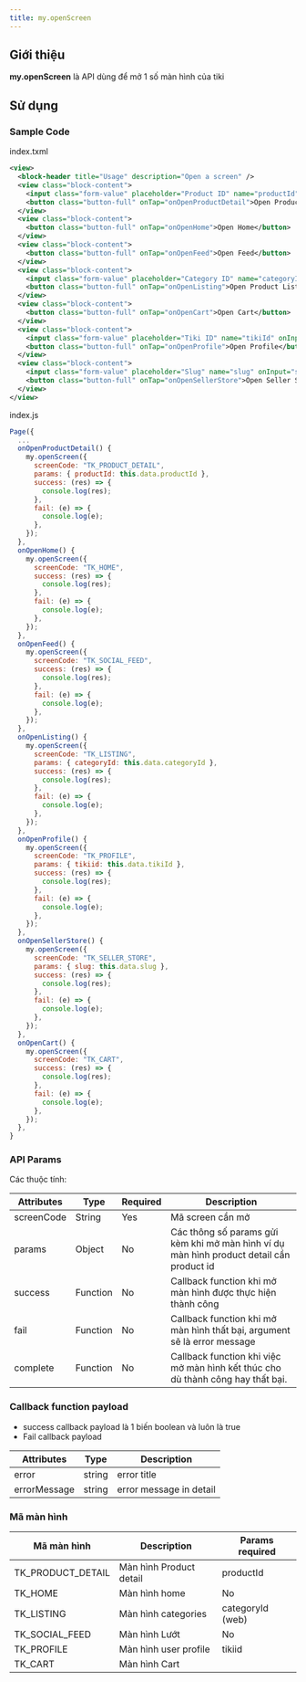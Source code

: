 ```yaml
---
title: my.openScreen
---
```


## Giới thiệu

**my.openScreen** là API dùng để mở 1 số màn hình của tiki

## Sử dụng

### Sample Code
index.txml
```xml
<view>
  <block-header title="Usage" description="Open a screen" />
  <view class="block-content">
    <input class="form-value" placeholder="Product ID" name="productId" onInput="productIdChange"></input>
    <button class="button-full" onTap="onOpenProductDetail">Open Product detail</button>
  </view>
  <view class="block-content">
    <button class="button-full" onTap="onOpenHome">Open Home</button>
  </view>
  <view class="block-content">
    <button class="button-full" onTap="onOpenFeed">Open Feed</button>
  </view>
  <view class="block-content">
    <input class="form-value" placeholder="Category ID" name="categoryId" onInput="categoryIdChange"></input>
    <button class="button-full" onTap="onOpenListing">Open Product Listing</button>
  </view>
  <view class="block-content">
    <button class="button-full" onTap="onOpenCart">Open Cart</button>
  </view>
  <view class="block-content">
    <input class="form-value" placeholder="Tiki ID" name="tikiId" onInput="tikiIDChange"></input>
    <button class="button-full" onTap="onOpenProfile">Open Profile</button>
  </view>
  <view class="block-content">
    <input class="form-value" placeholder="Slug" name="slug" onInput="slugChange"></input>
    <button class="button-full" onTap="onOpenSellerStore">Open Seller Store</button>
  </view>
</view>
```

index.js
```js
Page({
  ...
  onOpenProductDetail() {
    my.openScreen({
      screenCode: "TK_PRODUCT_DETAIL",
      params: { productId: this.data.productId },
      success: (res) => {
        console.log(res);
      },
      fail: (e) => {
        console.log(e);
      },
    });
  },
  onOpenHome() {
    my.openScreen({
      screenCode: "TK_HOME",
      success: (res) => {
        console.log(res);
      },
      fail: (e) => {
        console.log(e);
      },
    });
  },
  onOpenFeed() {
    my.openScreen({
      screenCode: "TK_SOCIAL_FEED",
      success: (res) => {
        console.log(res);
      },
      fail: (e) => {
        console.log(e);
      },
    });
  },
  onOpenListing() {
    my.openScreen({
      screenCode: "TK_LISTING",
      params: { categoryId: this.data.categoryId },
      success: (res) => {
        console.log(res);
      },
      fail: (e) => {
        console.log(e);
      },
    });
  },
  onOpenProfile() {
    my.openScreen({
      screenCode: "TK_PROFILE",
      params: { tikiid: this.data.tikiId },
      success: (res) => {
        console.log(res);
      },
      fail: (e) => {
        console.log(e);
      },
    });
  },
  onOpenSellerStore() {
    my.openScreen({
      screenCode: "TK_SELLER_STORE",
      params: { slug: this.data.slug },
      success: (res) => {
        console.log(res);
      },
      fail: (e) => {
        console.log(e);
      },
    });
  },
  onOpenCart() {
    my.openScreen({
      screenCode: "TK_CART",
      success: (res) => {
        console.log(res);
      },
      fail: (e) => {
        console.log(e);
      },
    });
  },
}
```

### API Params

Các thuộc tính:

| Attributes | Type     | Required | Description                                                                         |
| ---------- | -------- | -------- | ----------------------------------------------------------------------------------- |
| screenCode        | String   | Yes      | Mã screen cần mở |
| params | Object | No | Các thông số params gửi kèm khi mở màn hình ví dụ màn hình product detail cần product id |
| success    | Function | No       | Callback function khi mở màn hình được thực hiện thành công                             |
| fail       | Function | No       | Callback function khi mở màn hình thất bại, argument sẽ là error message                |
| complete   | Function | No       | Callback function khi việc mở màn hình kết thúc cho dù thành công hay thất bại.     |

### Callback function payload
* success callback payload là 1 biến boolean và luôn là true 
* Fail callback payload 

| Attributes   | Type     |  Description              |
| ----------   | -------- | ------------------------- |
| error        | string   | error title               |
| errorMessage | string   | error message in detail   |

### Mã màn hình


| Mã màn hình  | Description | Params required |
| ----------   | -------- | ------------------------- |
| TK_PRODUCT_DETAIL  | Màn hình Product detail   |     productId          |
| TK_HOME | Màn hình home   | No |
| TK_LISTING | Màn hình categories   | categoryId (web) |
| TK_SOCIAL_FEED | Màn hình Lướt   | No |
| TK_PROFILE | Màn hình user profile   | tikiid |
| TK_CART | Màn hình Cart          |  |
